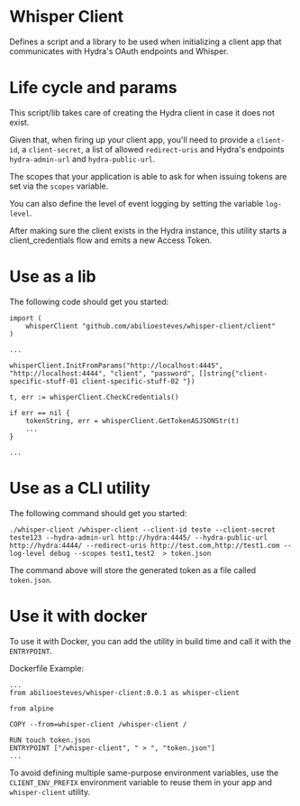 # Whisper Client
Defines a script and a library to be used when initializing a client app that communicates with Hydra's OAuth endpoints and Whisper.

# Life cycle and params

This script/lib takes care of creating the Hydra client in case it does not exist.

Given that, when firing up your client app, you'll need to provide a `client-id`, a `client-secret`, a list of allowed `redirect-uris` and Hydra's endpoints `hydra-admin-url` and `hydra-public-url`. 

The scopes that your application is able to ask for when issuing tokens are set via the `scopes` variable.

You can also define the level of event logging by setting the variable `log-level`.

After making sure the client exists in the Hydra instance, this utility starts a client_credentials flow and emits a new Access Token.

# Use as a lib

The following code should get you started:

```
import (
    whisperClient "github.com/abilioesteves/whisper-client/client"
)

...

whisperClient.InitFromParams("http://localhost:4445", "http://localhost:4444", "client", "password", []string{"client-specific-stuff-01 client-specific-stuff-02 "})

t, err := whisperClient.CheckCredentials()

if err == nil {
    tokenString, err = whisperClient.GetTokenASJSONStr(t)
    ...
}

...
```

# Use as a CLI utility

The following command should get you started:

```
./whisper-client /whisper-client --client-id teste --client-secret teste123 --hydra-admin-url http://hydra:4445/ --hydra-public-url http://hydra:4444/ --redirect-uris http://test.com,http://test1.com --log-level debug --scopes test1,test2  > token.json
```
The command above will store the generated token as a file called `token.json`.

# Use it with docker

To use it with Docker, you can add the utility in build time and call it with the `ENTRYPOINT`.

Dockerfile Example:

```
...
from abilioesteves/whisper-client:0.0.1 as whisper-client

from alpine

COPY --from=whisper-client /whisper-client /

RUN touch token.json
ENTRYPOINT ["/whisper-client", " > ", "token.json"]
...

```

To avoid defining multiple same-purpose environment variables, use the `CLIENT_ENV_PREFIX` environment variable to reuse them in your app and `whisper-client` utility.





